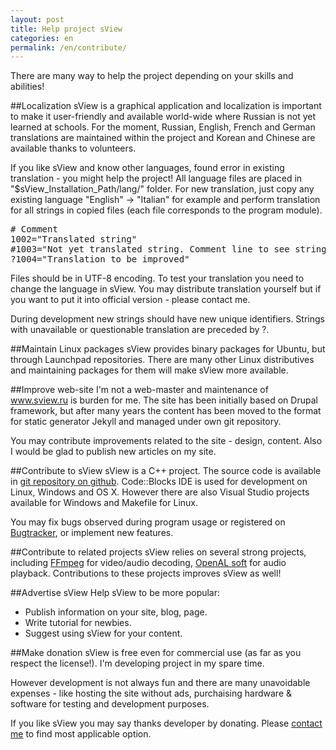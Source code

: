 ```yaml
---
layout: post
title: Help project sView
categories: en
permalink: /en/contribute/
---
```


There are many way to help the project depending on your skills and abilities!

##<a name="localization">Localization</a>
sView is a graphical application and localization is important to make it user-friendly and available world-wide where Russian is not yet learned at schools.
For the moment, Russian, English, French and German translations are maintained within the project and Korean and Chinese are available thanks to volunteers.

If you like sView and know other languages, found error in existing translation - you might help the project!
All language files are placed in "$sView_Installation_Path/lang/" folder.
For new translation, just copy any existing language "English" -> "Italian" for example
and perform translation for all strings in copied files (each file corresponds to the program module).

<pre>
# Comment
1002="Translated string"
#1003="Not yet translated string. Comment line to see string with [id] in sView."
?1004="Translation to be improved"
</pre>

Files should be in UTF-8 encoding. To test your translation you need to change the language in sView.
You may distribute translation yourself but if you want to put it into official version - please contact me.

During development new strings should have new unique identifiers.
Strings with unavailable or questionable translation are preceded by ?.

##Maintain Linux packages
sView provides binary packages for Ubuntu, but through Launchpad repositories.
There are many other Linux distributives and maintaining packages for them will make sView more available.

##Improve web-site
I'm not a web-master and maintenance of www.sview.ru is burden for me.
The site has been initially based on Drupal framework, but after many years the content has been moved to the format for static generator Jekyll
and managed under own git repository.

You may contribute improvements related to the site - design, content.
Also I would be glad to publish new articles on my site.

##Contribute to sView
sView is a C++ project. The source code is available in [git repository on github](https://github.com/gkv311/sview).
Code::Blocks IDE is used for development on Linux, Windows and OS X.
However there are also Visual Studio projects available for Windows and Makefile for Linux.

You may fix bugs observed during program usage or registered on [Bugtracker](https://github.com/gkv311/sview/issues), or implement new features.

##Contribute to related projects
sView relies on several strong projects, including [FFmpeg](www.ffmpeg.org) for video/audio decoding,
[OpenAL soft](http://kcat.strangesoft.net/openal.html) for audio playback.
Contributions to these projects improves sView as well!

##Advertise sView
Help sView to be more popular:

* Publish information on your site, blog, page.
* Write tutorial for newbies.
* Suggest using sView for your content.

##Make donation
sView is free even for commercial use (as far as you respect the license!).
I'm developing project in my spare time.

However development is not always fun and there are many unavoidable expenses - like hosting the site without ads,
purchaising hardware & software for testing and development purposes.


If you like sView you may say thanks developer by donating.
Please [contact me](/en/about) to find most applicable option.
